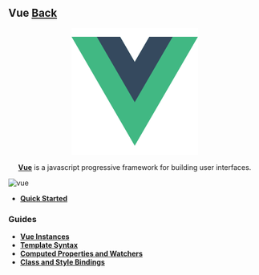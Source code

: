 ## Vue [Back](../Framework.md)

<p align="center">
    <img alt="vue" src="./vue.png" width="50%"></img>
</p>

<p align="center">
<a href="https://vuejs.org/" target="_blank"><strong>Vue</strong></a> is a javascript progressive framework for building user interfaces.
</p>

![vue](https://aleen42.github.io/badges/src/vue.svg)

- [**Quick Started**](./quick_started/quick_started.md)

### Guides

- [**Vue Instances**](./vue_instances/vue_instances.md)
- [**Template Syntax**](./template_syntax/template_syntax.md)
- [**Computed Properties and Watchers**](./computed_properties_and_watchers/computed_properties_and_watchers.md)
- [**Class and Style Bindings**](./class_style/class_style.md)
